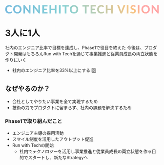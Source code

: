 ![Connehito Tech Vision](../image/txt_tech.png)

# 3人に1人
社内のエンジニア比率で目標を達成し、Phase1で役目を終えた
今後は、プロダクト開発はもちろんRun with Techを通じて事業推進と従業員成長の両立状態を作りにいく

* 社内のエンジニア比率を33%以上にする :three:

## なぜやるのか？

* 会社としてやりたい事業を全て実現するため
* 技術の力でプロダクトに留まらず、社内の課題を解決するため

### Phase1で取り組んだこと

* エンジニア主導の採用活動
* スマイル制度を活用したアウトプット促進
* Run with Techの開始
  * 社内でテクノロジーを活用し事業推進と従業員成長の両立状態を作る目的でスタートし、新たなStrategyへ
